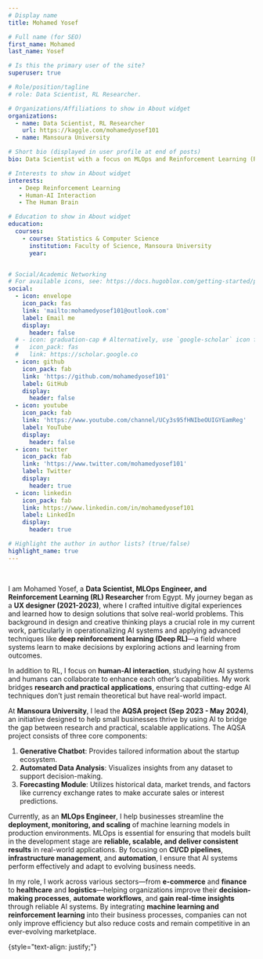 ```yaml
---
# Display name
title: Mohamed Yosef

# Full name (for SEO)
first_name: Mohamed
last_name: Yosef

# Is this the primary user of the site?
superuser: true

# Role/position/tagline
# role: Data Scientist, RL Researcher.

# Organizations/Affiliations to show in About widget
organizations:
  - name: Data Scientist, RL Researcher
    url: https://kaggle.com/mohamedyosef101
  - name: Mansoura University

# Short bio (displayed in user profile at end of posts)
bio: Data Scientist with a focus on MLOps and Reinforcement Learning (RL).

# Interests to show in About widget
interests:
   - Deep Reinforcement Learning
   - Human-AI Interaction
   - The Human Brain 

# Education to show in About widget
education:
  courses:
    - course: Statistics & Computer Science
      institution: Faculty of Science, Mansoura University
      year: 


# Social/Academic Networking
# For available icons, see: https://docs.hugoblox.com/getting-started/page-builder/#icons
social:
  - icon: envelope
    icon_pack: fas
    link: 'mailto:mohamedyosef101@outlook.com'
    label: Email me
    display: 
      header: false
  # - icon: graduation-cap # Alternatively, use `google-scholar` icon from `ai` icon pack
  #   icon_pack: fas
  #   link: https://scholar.google.co
  - icon: github
    icon_pack: fab
    link: 'https://github.com/mohamedyosef101'
    label: GitHub
    display:
      header: false
  - icon: youtube
    icon_pack: fab
    link: 'https://www.youtube.com/channel/UCy3s95fHNIbeOUIGYEamReg'
    label: YouTube 
    display: 
      header: false
  - icon: twitter
    icon_pack: fab
    link: 'https://www.twitter.com/mohamedyosef101'
    label: Twitter
    display: 
      header: true
  - icon: linkedin
    icon_pack: fab
    link: https://www.linkedin.com/in/mohamedyosef101
    label: LinkedIn
    display: 
      header: true

# Highlight the author in author lists? (true/false)
highlight_name: true
---
```


<br>

I am Mohamed Yosef, a **Data Scientist, MLOps Engineer, and Reinforcement Learning (RL) Researcher** from Egypt. My journey began as a **UX designer (2021-2023)**, where I crafted intuitive digital experiences and learned how to design solutions that solve real-world problems. This background in design and creative thinking plays a crucial role in my current work, particularly in operationalizing AI systems and applying advanced techniques like **deep reinforcement learning (Deep RL)**—a field where systems learn to make decisions by exploring actions and learning from outcomes.

In addition to RL, I focus on **human-AI interaction**, studying how AI systems and humans can collaborate to enhance each other’s capabilities. My work bridges **research and practical applications**, ensuring that cutting-edge AI techniques don’t just remain theoretical but have real-world impact.

At **Mansoura University**, I lead the **AQSA project (Sep 2023 - May 2024)**, an initiative designed to help small businesses thrive by using AI to bridge the gap between research and practical, scalable applications. The AQSA project consists of three core components:
1. **Generative Chatbot**: Provides tailored information about the startup ecosystem.
2. **Automated Data Analysis**: Visualizes insights from any dataset to support decision-making.
3. **Forecasting Module**: Utilizes historical data, market trends, and factors like currency exchange rates to make accurate sales or interest predictions.

Currently, as an **MLOps Engineer**, I help businesses streamline the **deployment, monitoring, and scaling** of machine learning models in production environments. MLOps is essential for ensuring that models built in the development stage are **reliable, scalable, and deliver consistent results** in real-world applications. By focusing on **CI/CD pipelines**, **infrastructure management**, and **automation**, I ensure that AI systems perform effectively and adapt to evolving business needs.

In my role, I work across various sectors—from **e-commerce** and **finance** to **healthcare** and **logistics**—helping organizations improve their **decision-making processes**, **automate workflows**, and **gain real-time insights** through reliable AI systems. By integrating **machine learning and reinforcement learning** into their business processes, companies can not only improve efficiency but also reduce costs and remain competitive in an ever-evolving marketplace.


{style="text-align: justify;"}
